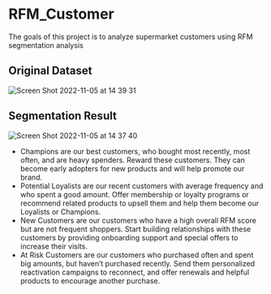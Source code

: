# RFM_Customer
The goals of this project is to analyze supermarket customers using RFM segmentation analysis

## Original Dataset
![Screen Shot 2022-11-05 at 14 39 31](https://user-images.githubusercontent.com/106853320/200109183-0e22992a-d97e-4d07-bc3e-6bcbe12c580d.png)


## Segmentation Result 

![Screen Shot 2022-11-05 at 14 37 40](https://user-images.githubusercontent.com/106853320/200109136-035190be-a170-4f61-ae4a-e8a69656e012.png)

- Champions are our best customers, who bought most recently, most often, and are heavy spenders. Reward these customers. They can become early adopters for new products and will help promote our brand.
- Potential Loyalists are our recent customers with average frequency and who spent a good amount. Offer membership or loyalty programs or recommend related products to upsell them and help them become our Loyalists or Champions.
- New Customers are our customers who have a high overall RFM score but are not frequent shoppers. Start building relationships with these customers by providing onboarding support and special offers to increase their visits.
- At Risk Customers are our customers who purchased often and spent big amounts, but haven’t purchased recently. Send them personalized reactivation campaigns to reconnect, and offer renewals and helpful products to encourage another purchase.
